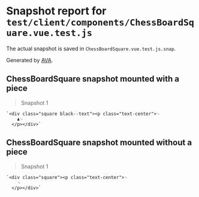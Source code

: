 # Snapshot report for `test/client/components/ChessBoardSquare.vue.test.js`

The actual snapshot is saved in `ChessBoardSquare.vue.test.js.snap`.

Generated by [AVA](https://avajs.dev).

## ChessBoardSquare snapshot mounted with a piece

> Snapshot 1

    `<div class="square black--text"><p class="text-center">␊
        ♟␊
      </p></div>`

## ChessBoardSquare snapshot mounted without a piece

> Snapshot 1

    `<div class="square"><p class="text-center">␊
        ␊
      </p></div>`
